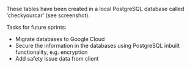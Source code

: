 These tables have been created in a local PostgreSQL database called 'checkyourcar' (see screenshot).

Tasks for future sprints:

- Migrate databases to Google Cloud
- Secure the information in the databases using PostgreSQL inbuilt functionality, e.g. encryption
- Add safety issue data from client 
